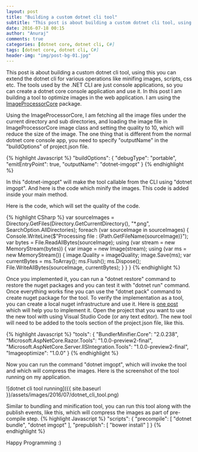 ```yaml
---
layout: post
title: "Building a custom dotnet cli tool"
subtitle: "This post is about building a custom dotnet cli tool, using this you can extend the dotnet cli for various operations like minifing images, scripts, css etc. The tools used by the .NET CLI are just console applications, so you can create a dotnet core console application and use it."
date: 2016-07-18 00:15
author: "Anuraj"
comments: true
categories: [dotnet core, dotnet cli, C#]
tags: [dotnet core, dotnet cli, C#]
header-img: "img/post-bg-01.jpg"
---
```

This post is about building a custom dotnet cli tool, using this you can extend the dotnet cli for various operations like minifing images, scripts, css etc. The tools used by the .NET CLI are just console applications, so you can create a dotnet core console application and use it. In this post I am building a tool to optimize images in the web application. I am using the [ImageProcessorCore](https://github.com/JimBobSquarePants/ImageProcessor) package.

Using the ImageProcessorCore, I am fetching all the image files under the current directory and sub directories, and loading the image file in ImageProcessorCore image class and setting the quality to 10, which will reduce the size of the image. The one thing that is different from the normal dotnet core console app, you need to specify "outputName" in the "buildOptions" of project.json file. 

{% highlight Javascript %}
"buildOptions": {
	"debugType": "portable",
	"emitEntryPoint": true,
	"outputName": "dotnet-imgopt"
}
{% endhighlight %}

In this "dotnet-imgopt" will make the tool callable from the CLI using  "dotnet imgopt". And here is the code which minify the images. This code is added inside your main method.

Here is the code, which will set the quality of the code.

{% highlight CSharp %}
var sourceImages = Directory.GetFiles(Directory.GetCurrentDirectory(), 
	"*.png", SearchOption.AllDirectories);
foreach (var sourceImage in sourceImages)
{
	Console.WriteLine($"Processing file : {Path.GetFileName(sourceImage)}");
	var bytes = File.ReadAllBytes(sourceImage);
	using (var stream = new MemoryStream(bytes))
	{
		var image = new Image(stream);
		using (var ms = new MemoryStream())
		{
			image.Quality = imageQuality;
			image.Save(ms);
			var currentBytes = ms.ToArray();
			ms.Flush();
			ms.Dispose();
			File.WriteAllBytes(sourceImage, currentBytes);
		}
	}
}
{% endhighlight %}

Once you implemented it, you can run a "dotnet restore" command to restore the nuget packages and you can test it with "dotnet run" command. Once everything works fine you can use the "dotnet pack" command to create nuget package for the tool. To verify the implementation as a tool, you can create a local nuget infrastructure and use it. Here is [one post](http://dotnetthoughts.net/using-nuget-packages-in-aspnet-core/) which will help you to implement it. Open the project that you want to use the new tool with using Visual Studio Code (or any text editor). The new tool will need to be added to the tools section of the project.json file, like this.

{% highlight Javascript %}
"tools": {
	"BundlerMinifier.Core": "2.0.238",
	"Microsoft.AspNetCore.Razor.Tools": "1.0.0-preview2-final",
	"Microsoft.AspNetCore.Server.IISIntegration.Tools": "1.0.0-preview2-final",
	"Imageoptimize": "1.0.0"
}
{% endhighlight %}

Now you can run the command "dotnet imgopt", which will invoke the tool and which will compress the images. Here is the screenshot of the tool running on my application.

![dotnet cli tool running]({{ site.baseurl }}/assets/images/2016/07/dotnet_cli_tool.png)

Similar to bundling and minification tool, you can run this tool along with the publish events, like this, which will compress the images as part of pre-compile step.
{% highlight Javascript %}
"scripts": {
	"precompile": [ "dotnet bundle", "dotnet imgopt" ],
	"prepublish": [ "bower install" ]
}
{% endhighlight %}

Happy Programming :)
